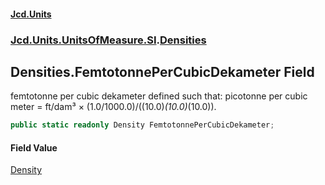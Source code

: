 #### [Jcd.Units](index 'index')
### [Jcd.Units.UnitsOfMeasure.SI](Jcd.Units.UnitsOfMeasure.SI 'Jcd.Units.UnitsOfMeasure.SI').[Densities](Densities 'Jcd.Units.UnitsOfMeasure.SI.Densities')

## Densities.FemtotonnePerCubicDekameter Field

femtotonne per cubic dekameter defined such that: picotonne per cubic meter = ft/dam³ ×
(1.0/1000.0)/((10.0)*(10.0)*(10.0)).

```csharp
public static readonly Density FemtotonnePerCubicDekameter;
```

#### Field Value
[Density](Density 'Jcd.Units.UnitTypes.Density')